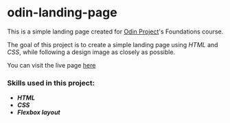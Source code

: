 # odin-landing-page

This is a simple landing page created for [Odin Project](https://www.theodinproject.com)'s Foundations course. 

The goal of this project is to create a simple landing page using *HTML* and *CSS*, while following a design image as closely as possible.

You can visit the live page [here](https://ofranjas.github.io/odin-landin-page/)

### Skills used in this project:
- ***HTML***
- ***CSS***
- ***Flexbox layout***
